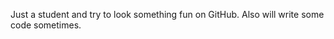 Just a student and try to look something fun on GitHub. Also will write some code sometimes.

<!---
kenny-21342/kenny-21342 is a ✨ special ✨ repository because its `README.md` (this file) appears on your GitHub profile.
You can click the Preview link to take a look at your changes.
--->
